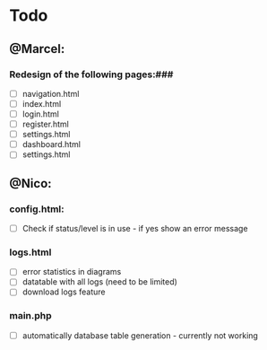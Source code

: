 # Todo
## @Marcel:
### Redesign of the following pages:###
- [ ] navigation.html
- [ ] index.html
- [ ] login.html
- [ ] register.html
- [ ] settings.html
- [ ] dashboard.html
- [ ] settings.html

## @Nico:
### config.html:
- [ ] Check if status/level is in use - if yes show an error message

### logs.html
- [ ] error statistics in diagrams
- [ ] datatable with all logs (need to be limited)
- [ ] download logs feature  

### main.php
- [ ] automatically database table generation - currently not working

